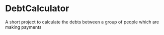 DebtCalculator
==============

A short project to calculate the debts between a group of people which are making payments

